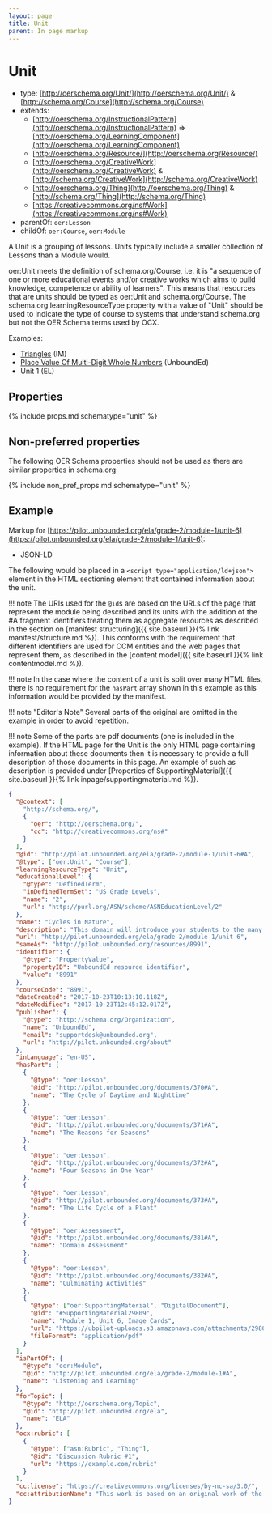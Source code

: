 ```yaml
---
layout: page
title: Unit
parent: In page markup
---
```


# Unit

- type: [http://oerschema.org/Unit/](http://oerschema.org/Unit/) & [http://schema.org/Course](http://schema.org/Course)
- extends:
  - [http://oerschema.org/InstructionalPattern](http://oerschema.org/InstructionalPattern) => [http://oerschema.org/LearningComponent](http://oerschema.org/LearningComponent)
  - [http://oerschema.org/Resource/](http://oerschema.org/Resource/)
  - [http://oerschema.org/CreativeWork](http://oerschema.org/CreativeWork) & [http://schema.org/CreativeWork](http://schema.org/CreativeWork)
  - [http://oerschema.org/Thing](http://oerschema.org/Thing) & [http://schema.org/Thing](http://schema.org/Thing)
  - [https://creativecommons.org/ns#Work](https://creativecommons.org/ns#Work)
- parentOf: `oer:Lesson`
- childOf: `oer:Course`, `oer:Module`

A Unit is a grouping of lessons. Units typically include a smaller collection of Lessons than a Module would.

oer:Unit meets the definition of schema.org/Course, i.e. it is "a sequence of one or more educational events and/or creative works which aims to build knowledge, competence or ability of learners". This means that resources that are units should be typed as oer:Unit and schema.org/Course. The schema.org learningResourceType property with a value of "Unit" should be used to indicate the type of course to systems that understand schema.org but not the OER Schema terms used by OCX.

Examples:

- [Triangles](https://im.openupresources.org/6/teachers/1.html) (IM)
- [Place Value Of Multi-Digit Whole Numbers](https://pilot.unbounded.org/explore_curriculum?subjects=math&p=/math/grade-4/module-1/topic-a&e=1) (UnboundEd)
- Unit 1 (EL)

## Properties

{% include props.md schematype="unit" %}

## Non-preferred properties

The following OER Schema properties should not be used as there are similar properties in schema.org:

{% include non_pref_props.md schematype="unit" %}

## Example

Markup for [https://pilot.unbounded.org/ela/grade-2/module-1/unit-6](https://pilot.unbounded.org/ela/grade-2/module-1/unit-6):

- JSON-LD

The following would be placed in a `<script type="application/ld+json">` element in the HTML sectioning element that contained information about the unit.

!!! note
The URIs used for the `@id`s are based on the URLs of the page that represent the module being described and its units with the addition of the #A fragment identifiers treating them as aggregate resources as described in the section on [manifest structuring]({{ site.baseurl }}{% link manifest/structure.md %}). This conforms with the requirement that different identifiers are used for CCM entities and the web pages that represent them, as described in the [content model]({{ site.baseurl }}{% link contentmodel.md %}).

!!! note
In the case where the content of a unit is split over many HTML files, there is no requirement for the `hasPart` array shown in this example as this information would be provided by the manifest.

!!! note "Editor's Note"
Several parts of the original are omitted in the example in order to avoid repetition.

!!! note
Some of the parts are pdf documents (one is included in the example). If the HTML page for the Unit is the only HTML page containing information about these documents then it is necessary to provide a full description of those documents in this page. An example of such as description is provided under [Properties of SupportingMaterial]({{ site.baseurl }}{% link inpage/supportingmaterial.md %}).

```json
{
  "@context": [
    "http://schema.org/",
    {
      "oer": "http://oerschema.org/",
      "cc": "http://creativecommons.org/ns#"
    }
  ],
  "@id": "http://pilot.unbounded.org/ela/grade-2/module-1/unit-6#A",
  "@type": ["oer:Unit", "Course"],
  "learningResourceType": "Unit",
  "educationalLevel": {
    "@type": "DefinedTerm",
    "inDefinedTermSet": "US Grade Levels",
    "name": "2",
    "url": "http://purl.org/ASN/scheme/ASNEducationLevel/2"
  },
  "name": "Cycles in Nature",
  "description": "This domain will introduce your students to the many natural cycles that make life on Earth possible. Your students will increase their knowledge of cycles in nature by learning more about seasonal cycles, and by beginning their study of flowering plants and trees, and animal life cycles. Students will also learn about the effect seasonal changes have on plants and animals. In addition, throughout this domain, students will gain exposure to poems by renowned authors Emily Dickinson and Robert Louis Stevenson. These informational text will serve as a model to support students’ writing of their own informational paragraph about the life cycle of either a frog or a butterfly.\r\n\r\nFlip Book Download Here you will find the Flip Book for the entire unit.\r\n\r\nImage Cards Download Here you will find the Image Cards for the entire unit.\r\n\r\nTens and Student Performance Tasks Download This document describes how to use the Tens system to capture student performance assessment data. It includes a Tens Conversion Chart to convert a raw score into a Tens score and rubric for recording observational Tens scores. Also included is a blank Tens Recording Chart.\r\n\r\nStudent Writing Portfolios Download. This document describes how to use activities marked with a writing portfolio icon to monitor and assess students’ writing during the unit.\r\n",
  "url": "http://pilot.unbounded.org/ela/grade-2/module-1/unit-6",
  "sameAs": "http://pilot.unbounded.org/resources/8991",
  "identifier": {
    "@type": "PropertyValue",
    "propertyID": "UnboundEd resource identifier",
    "value": "8991"
  },
  "courseCode": "8991",
  "dateCreated": "2017-10-23T10:13:10.118Z",
  "dateModified": "2017-10-23T12:45:12.017Z",
  "publisher": {
    "@type": "http://schema.org/Organization",
    "name": "UnboundEd",
    "email": "supportdesk@unbounded.org",
    "url": "http://pilot.unbounded.org/about"
  },
  "inLanguage": "en-US",
  "hasPart": [
    {
      "@type": "oer:Lesson",
      "@id": "http://pilot.unbounded.org/documents/370#A",
      "name": "The Cycle of Daytime and Nighttime"
    },
    {
      "@type": "oer:Lesson",
      "@id": "http://pilot.unbounded.org/documents/371#A",
      "name": "The Reasons for Seasons"
    },
    {
      "@type": "oer:Lesson",
      "@id": "http://pilot.unbounded.org/documents/372#A",
      "name": "Four Seasons in One Year"
    },
    {
      "@type": "oer:Lesson",
      "@id": "http://pilot.unbounded.org/documents/373#A",
      "name": "The Life Cycle of a Plant"
    },
    {
      "@type": "oer:Assessment",
      "@id": "http://pilot.unbounded.org/documents/381#A",
      "name": "Domain Assessment"
    },
    {
      "@type": "oer:Lesson",
      "@id": "http://pilot.unbounded.org/documents/382#A",
      "name": "Culminating Activities"
    },
    {
      "@type": ["oer:SupportingMaterial", "DigitalDocument"],
      "@id": "#SupportingMaterial29809",
      "name": "Module 1, Unit 6, Image Cards",
      "url": "https://ubpilot-uploads.s3.amazonaws.com/attachments/29809/Cycles_in_Nature_Image_Cards.pdf",
      "fileFormat": "application/pdf"
    }
  ],
  "isPartOf": {
    "@type": "oer:Module",
    "@id": "http://pilot.unbounded.org/ela/grade-2/module-1#A",
    "name": "Listening and Learning"
  },
  "forTopic": {
    "@type": "http://oerschema.org/Topic",
    "@id": "http://pilot.unbounded.org/ela",
    "name": "ELA"
  },
  "ocx:rubric": [
    {
      "@type": ["asn:Rubric", "Thing"],
      "@id": "Discussion Rubric #1",
      "url": "https://example.com/rubric"
    }
  ],
  "cc:license": "https://creativecommons.org/licenses/by-nc-sa/3.0/",
  "cc:attributionName": "This work is based on an original work of the Core Knowledge® Foundation made available through licensing under a Creative Commons Attribution-NonCommercial-ShareAlike 3.0 Unported License. This does not in any way imply that the Core Knowledge Foundation endorses this work."
}
```

